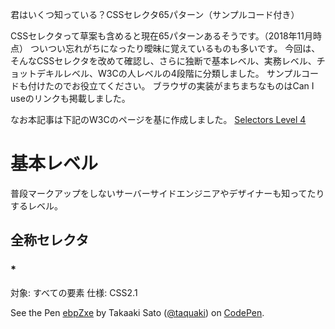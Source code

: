 君はいくつ知っている？CSSセレクタ65パターン（サンプルコード付き）

CSSセレクタって草案も含めると現在65パターンあるそうです。（2018年11月時点）
ついつい忘れがちになったり曖昧に覚えているものも多いです。
今回は、そんなCSSセレクタを改めて確認し、さらに独断で基本レベル、実務レベル、チョットデキルレベル、W3Cの人レベルの4段階に分類しました。
サンプルコードも付けたのでお役立てください。
ブラウザの実装がまちまちなものはCan I useのリンクも掲載しました。

なお本記事は下記のW3Cのページを基に作成しました。
[Selectors Level 4](https://www.w3.org/TR/selectors-4/)

# 基本レベル

普段マークアップをしないサーバーサイドエンジニアやデザイナーも知ってたりするレベル。

## 全称セレクタ

### * 

対象: すべての要素
仕様: CSS2.1

<p data-height="236" data-theme-id="dark" data-slug-hash="ebpZxe" data-default-tab="result" data-user="taquaki" data-pen-title="ebpZxe" class="codepen">See the Pen <a href="https://codepen.io/taquaki/pen/ebpZxe/">ebpZxe</a> by Takaaki Sato (<a href="https://codepen.io/taquaki">@taquaki</a>) on <a href="https://codepen.io">CodePen</a>.</p>
<script async src="https://static.codepen.io/assets/embed/ei.js"></script>


